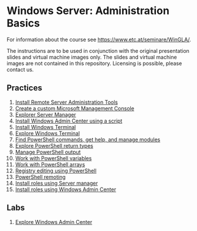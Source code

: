# Windows Server: Administration Basics

For information about the course see <https://www.etc.at/seminare/WinGLA/>.

The instructions are to be used in conjunction with the original presentation slides and virtual machine images only. The slides and virtual machine images are not contained in this repository. Licensing is possible, please contact us.

## Practices

1. [Install Remote Server Administration Tools](Practices/Install-Remote-Server-Administration-Tools.md)
1. [Create a custom Microsoft Management Console](Practices/Create-a-custom-Microsoft-Management-Console.md)
1. [Explorer Server Manager](Practices/Explore-Server-Manager.md)
1. [Install Windows Admin Center using a script](Practices/Install-Windows-Admin-Center-using-a-script.md)
1. [Install Windows Terminal](Practices/Install-Windows-Terminal.md)
1. [Explore Windows Terminal](Practices/Explore-Windows-Terminal.md)
1. [Find PowerShell commands, get help, and manage modules](Practices/Find-PowerShell-commands-and-manage-modules.md)
1. [Explore PowerShell return types](Practices/Explore-PowerShell-return-types.md)
1. [Manage PowerShell output](Practices/Manage-PowerShell-output.md)
1. [Work with PowerShell variables](Practices/Work-with-PowerShell-variables.md)
1. [Work with PowerShell arrays](Practices/Work-with-PowerShell-arrays.md)
1. [Registry editing using PowerShell](Practices/Registry-editing-using-PowerShell.md)
1. [PowerShell remoting](Practices/PowerShell-remoting.md)
1. [Install roles using Server manager](Practices/Install-roles-using-Server-Manager.md)
1. [Install roles using Windows Admin Center](Practices/Install-roles-using-Windows-Admin-Center.md)

## Labs

1. [Explore Windows Admin Center](Labs/Explore-Windows-Admin-Center.md)
